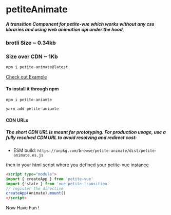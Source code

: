 # petiteAnimate
##### A transition Component for petite-vue which works without any css libraries and using web animation api under the hood,

### brotli Size ~ 0.34kb
### Size over CDN ~ 1Kb

```javascript
npm i petite-animate@latest
```

[Check out Example](https://codepen.io/Sacarvy/pen/WNOLMBx)

#### To install it through npm

```javascript
npm i petite-aniamte
```

```yarn
yarn add petite-aniamte
```

#### CDN URLs

##### The short CDN URL is meant for prototyping. For production usage, use a fully resolved CDN URL to avoid resolving and redirect cost:

- ESM build: `https://unpkg.com/browse/petite-animate/dist/petite-animate.es.js`

then in your html script where you defined your petite-vue instance  
```html
<script type="module">
import { createApp } from 'petite-vue'
import { state } from 'vue-petite-transition'
// register the directive
createApp(Animate).mount()
</script>
```
Now Have Fun !
